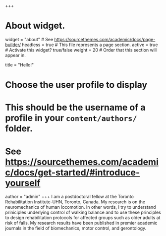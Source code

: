 +++
# About widget.
widget = "about"  # See https://sourcethemes.com/academic/docs/page-builder/
headless = true  # This file represents a page section.
active = true  # Activate this widget? true/false
weight = 20  # Order that this section will appear in.

title = "Hello!"

# Choose the user profile to display
# This should be the username of a profile in your `content/authors/` folder.
# See https://sourcethemes.com/academic/docs/get-started/#introduce-yourself
author = "admin"
+++
I am a postdoctoral fellow at the Toronto Rehabilitation Institute-UHN, Toronto, Canada. My research is on the neuromechanics of human locomotion. In other words, I try to understand priniciples underlying control of walking balance and to use these principles to design rehabilitation protocols for affected groups such as older adults at risk of falls. My research results have been published in premier academic journals in the field of biomechanics, motor control, and gerontology.